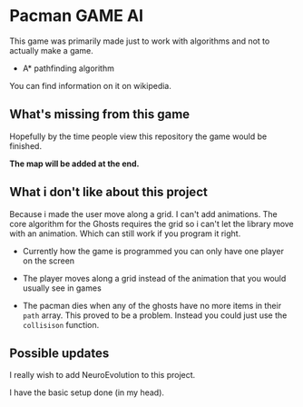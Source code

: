# Pacman GAME AI

This game was primarily made just to work with algorithms and not to actually make a game.

* A* pathfinding algorithm

You can find information on it on wikipedia.

## What's missing from this game

Hopefully by the time people view this repository the game would be finished.

**The map will be added at the end.**

## What i don't like about this project

Because i made the user move along a grid. I can't add animations.
The core algorithm for the Ghosts requires the grid so i can't let the library move with an animation.
Which can still work if you program it right.

* Currently how the game is programmed you can only have one player on the screen

* The player moves along a grid instead of the animation that you would usually see in games

* The pacman dies when any of the ghosts have no more items in their `path` array. This proved to be a problem. Instead you could just use the `collisison` function.

## Possible updates

I really wish to add NeuroEvolution to this project.

I have the basic setup done (in my head).
